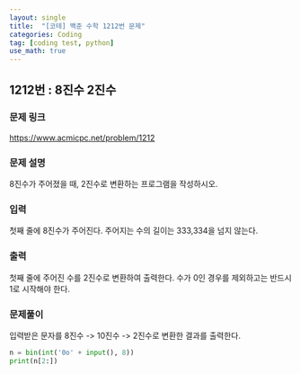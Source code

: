 ```yaml
---
layout: single
title:  "[코테] 백준 수학 1212번 문제"
categories: Coding
tag: [coding test, python]
use_math: true
---
```


## 1212번 : 8진수 2진수
### 문제 링크
<https://www.acmicpc.net/problem/1212>

### 문제 설명
8진수가 주어졌을 때, 2진수로 변환하는 프로그램을 작성하시오.

### 입력
첫째 줄에 8진수가 주어진다. 주어지는 수의 길이는 333,334을 넘지 않는다.

### 출력
첫째 줄에 주어진 수를 2진수로 변환하여 출력한다. 수가 0인 경우를 제외하고는 반드시 1로 시작해야 한다.

### 문제풀이
입력받은 문자를 8진수 -> 10진수 -> 2진수로 변환한 결과를 출력한다.


```python
n = bin(int('0o' + input(), 8))
print(n[2:])
```
